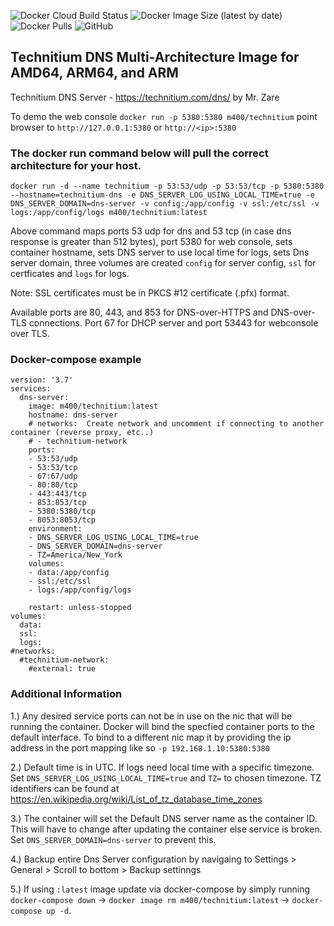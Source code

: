 ![Docker Cloud Build Status](https://img.shields.io/docker/cloud/build/m400/technitium?logo=docker&style=plastic)  ![Docker Image Size (latest by date)](https://img.shields.io/docker/image-size/m400/technitium?logo=docker&style=plastic)  ![Docker Pulls](https://img.shields.io/docker/pulls/m400/technitium?logo=docker&style=plastic)  ![GitHub](https://img.shields.io/github/license/hm400/technitium-docker-build?logo=github&style=plastic) 

## Technitium DNS Multi-Architecture Image for AMD64, ARM64, and ARM
Technitium DNS Server - https://technitium.com/dns/ by Mr. Zare

To demo the web console  `docker run -p 5380:5380 m400/technitium`  point browser to `http://127.0.0.1:5380` or `http://<ip>:5380`

### The docker run command below will pull the correct architecture for your host.

`docker run -d --name technitium -p 53:53/udp -p 53:53/tcp -p 5380:5380 --hostname=technitium-dns -e DNS_SERVER_LOG_USING_LOCAL_TIME=true -e DNS_SERVER_DOMAIN=dns-server -v config:/app/config -v ssl:/etc/ssl -v logs:/app/config/logs m400/technitium:latest`

Above command maps ports 53 udp for dns and 53 tcp (in case dns response is greater than 512 bytes), port 5380 for web console, sets container hostname, sets DNS server to use local time for logs, sets Dns server domain,  three volumes are created `config` for server config, `ssl` for certficates and `logs` for logs.   

Note: SSL certificates must be in  PKCS #12 certificate (.pfx) format.

Available ports are 80, 443, and 853 for DNS-over-HTTPS and DNS-over-TLS connections. Port 67 for DHCP server and port 53443 for webconsole over TLS.

### Docker-compose example
```
version: '3.7'
services:
  dns-server:
    image: m400/technitium:latest
    hostname: dns-server
    # networks:  Create network and uncomment if connecting to another container (reverse proxy, etc..)
    # - technitium-network
    ports:
    - 53:53/udp
    - 53:53/tcp
    - 67:67/udp
    - 80:80/tcp
    - 443:443/tcp
    - 853:853/tcp
    - 5380:5380/tcp
    - 8053:8053/tcp 
    environment:
    - DNS_SERVER_LOG_USING_LOCAL_TIME=true
    - DNS_SERVER_DOMAIN=dns-server
    - TZ=America/New_York
    volumes:
    - data:/app/config
    - ssl:/etc/ssl
    - logs:/app/config/logs

    restart: unless-stopped
volumes:
  data:
  ssl:
  logs:
#networks:
  #technitium-network:
    #external: true
```

### Additional Information
1.) Any desired service ports can not be in use on the nic that will be running the container. Docker will bind the specfied container ports to the default interface. To bind to a different nic map it by providing the ip address in the port mapping like so  `-p 192.168.1.10:5380:5380` 

2.) Default time is in UTC. If logs need local time with a specific timezone. Set `DNS_SERVER_LOG_USING_LOCAL_TIME=true` and `TZ=` to chosen timezone. TZ identifiers can be found at https://en.wikipedia.org/wiki/List_of_tz_database_time_zones

3.) The container will set the Default DNS server name as the container ID. This will have to change after updating the container else service is broken. Set `DNS_SERVER_DOMAIN=dns-server` to prevent this.

4.) Backup entire Dns Server configuration by navigaing to Settings > General > Scroll to bottom > Backup settinngs

5.) If using `:latest` image update via docker-compose by simply running `docker-compose down` -> `docker image rm m400/technitium:latest` -> `docker-compose up -d`.
